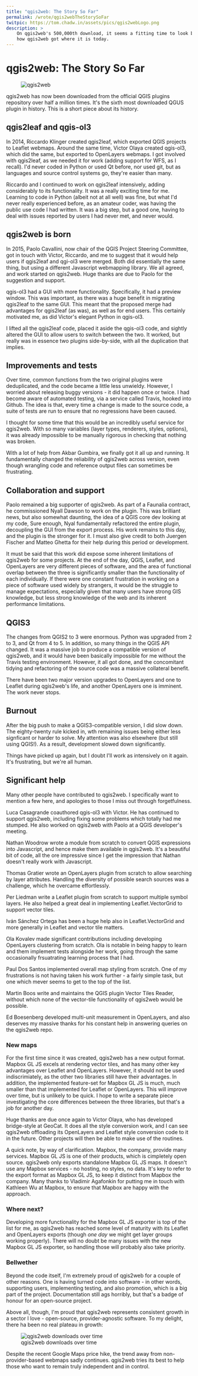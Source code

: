 ```yaml
---
title: "qgis2web: The Story So Far"
permalink: /wrote/qgis2webTheStorySoFar
twitpic: https://tom.chadw.in/assets/pics/qgis2webLogo.png
description: >
    On qgis2web's 500,000th download, it seems a fitting time to look back at 
    how qgis2web got where it is today.
---
```


# qgis2web: The Story So Far

<figure class="floatright">
    <img src="/assets/pics/qgis2webLogo.png" alt="qgis2web" />
</figure>

qgis2web has now been downloaded from the official QGIS plugins repository over half a million times. It's the sixth most downloaded QGUS plugin in history. This is a short piece about its history.

## qgis2leaf and qgis-ol3

In 2014, Riccardo Klinger created qgis2leaf, which exported QGIS projects to Leaflet webmaps. Around the same time, Victor Olaya created qgis-ol3, which did the same, but exported to OpenLayers webmaps. I got involved with qgis2leaf, as we needed it for work (adding support for WFS, as I recall). I'd never coded in Python or used Qt before, nor used git, but as languages and source control systems go, they're easier than many.

Riccardo and I continued to work on qgis2leaf intensively, adding considerably to its functionality. It was a really exciting time for me. Learning to code in Python (albeit not at all well) was fine, but what I'd never really experienced before, as an amateur coder, was having the public use code I had written. It was a big step, but a good one, having to deal with issues reported by users I had never met, and never would.

## qgis2web is born

In 2015, Paolo Cavallini, now chair of the QGIS Project Steering Committee, got in touch with Victor, Riccardo, and me to suggest that it would help users if qgis2leaf and qgi-ol3 were merged. Both did essentially the same thing, but using a different Javascript webmapping library. We all agreed, and work started on qgis2web. Huge thanks are due to Paolo for the suggestion and support.

qgis-ol3 had a GUI with more functionality. Specifically, it had a preview window. This was important, as there was a huge benefit in migrating qgis2leaf to the same GUI. This meant that the proposed merge had advantages for qgis2leaf (as was), as well as for end users. This certainly motivated me, as did Victor's elegant Python in qgis-ol3.

I lifted all the qgis2leaf code, placed it aside the qgis-ol3 code, and sightly altered the GUI to allow users to switch between the two. It worked, but really was in essence two plugins side-by-side, with all the duplication that implies.

## Improvements and tests

Over time, common functions from the two original plugins were deduplicated, and the code became a little less unwieldy. However, I worried about releasing buggy versions - it did happen once or twice. I had become aware of automated testing, via a service called Travis, hooked into Github. The idea is that, every time a change is made to the source code, a suite of tests are run to ensure that no regressions have been caused.

I thought for some time that this would be an incredibly useful service for qgis2web. With so many variables (layer types, renderers, styles, options), it was already impossible to be manually rigorous in checking that nothing was broken.

With a lot of help from Akbar Gumbira, we finally got it all up and running. It fundamentally changed the reliability of qgis2web across version, even though wrangling code and reference output files can sometimes be frustrating.

## Collaboration and support

Paolo remained a big supporter of qgis2web. As part of a Faunalia contract, he commissioned Nyall Dawson to work on the plugin. This was brilliant news, but also somewhat daunting, the idea of a QGIS core dev looking at my code, Sure enough, Nyal fundamentally refactored the entire plugin, decoupling the GUI from the export process. His work remains to this day, and the plugin is the stronger for it. I must also give credit to both Juergen Fischer and Matteo Ghetta for their help during this period or development.

It must be said that this work did expose some inherent limitations of qgis2web for some projects. At the end of the day, QGIS, Leaflet, and OpenLayers are very different pieces of software, and the area of functional overlap between the three is significantly smaller than the functionality of each individually. If there were one constant frustration in working on a piece of software used widely by strangers, it would be the struggle to manage expectations, especially given that many users have strong GIS knowledge, but less strong knowledge of the web and its inherent performance limitations.

## QGIS3

The changes from QGIS2 to 3 were enormous. Python was upgraded from 2 to 3, and Qt from 4 to 5. In addition, so many things in the QGIS API changed. It was a massive job to produce a compatible version of qgis2web, and it would have been basically impossible for me without the Travis testing environment. However, it all got done, and the concomitant tidying and refactoring of the source code was a massive collateral benefit.

There have been two major version upgrades to OpenLayers and one to Leaflet during qgis2web's life, and another OpenLayers one is imminent. The work never stops.

## Burnout

After the big push to make a QGIS3-compatible version, I did slow down. The eighty-twenty rule kicked in, wth remaining issues being either less signficant or harder to solve. My attention was also elsewhere (but still using QGIS!). As a result, development slowed down significantly.

Things have picked up again, but I doubt I'll work as intensively on it again. It's frustrating, but we're all human.

## Significant help

Many other people have contributed to qgis2web. I specifically want to mention a few here, and apologies to those I miss out through forgetfulness.

Luca Casagrande coauthored qgis-ol3 with Victor. He has continued to support qgis2web, including fixing some problems which totally had me stumped. He also worked on qgis2web with Paolo at a QGIS developer's meeting.

Nathan Woodrow wrote a module from scratch to convert QGIS expressions into Javascript, and hence make them available in qgis2web. It's a beautiful bit of code, all the ore impressive since I get the impression that Nathan doesn't really work with Javascript.

Thomas Gratier wrote an OpenLayers plugin from scratch to allow searching by layer attributes. Handling the diversity of possible search sources was a challenge, which he overcame effortlessly.

Per Liedman write a Leaflet plugin from scratch to support multiple symbol layers. He also helped a great deal in implementing Leaflet.VectorGrid to support vector tiles.

Iván Sánchez Ortega has been a huge help also in Leaflet.VectorGrid and more generally in Leaflet and vector tile matters.

Ola Kovalev made significant contributions including developing OpenLayers clustering from scratch. Ola is notable in being happy to learn and them implement tests alongside her work, going through the same occasionally frsuatrating learning process that I had.

Paul Dos Santos implemented overall map styling from scratch. One of my frustrations is not having taken his work further - a fairly simple task, but one which mever seems to get to the top of the list.

Martin Boos write and maintains the QGIS plugin Vector Tiles Reader, without which none of the vector-tile functionality of qgis2web would be possible.

Ed Boesenberg developed multi-unit measurement in OpenLayers, and also deserves my massive thanks for his constant help in answering queries on the qgis2web repo.

### New maps

For the first time since it was created, qgis2web has a new output format. Mapbox GL JS excels at rendering vector tiles, and has many other key advantages over Leaflet and OpenLayers. However, it should not be used indiscrimiately, as the other two libraries still have their advantages. In addition, the implemented feature-set for Mapbox GL JS is much, much smaller than that implemented for Leaflet or OpenLayers. This will improve over time, but is unlikely to be quick. I hope to write a separate piece investigating the core differences between the three libraries, but that's a job for another day.

Huge thanks are due once again to Victor Olaya, who has developed bridge-style at GeoCat. It does all the style conversion work, and I can see qgis2web offloading its OpenLayers and Leaflet style conversion code to it in the future. Other projects will then be able to make use of the routines.

A quick note, by way of clarification. Mapbox, the company, provide many services. Mapbox GL JS is one of their products, which is cimpletely open source. qgis2web only exports standalone Mapbox GL JS maps. It doesn't use any Mapbox services - no hosting, no styles, no data. It's key to refer to the export format as Mapbox GL JS, to keep it distinct from Mapbox the company. Many thanks to Vladimir Agafonkin for putting me in touch with Kathleen Wu at Mapbox, to ensure that Mapbox are happy with the approach.

### Where next?

Developing more functionality for the Mapbox GL JS exporter is top of the list for me, as qgis2web has reached some level of maturity with its Leaflet and OpenLayers exports (though *one day* we might get layer groups working properly). There will no doubt be many issues with the new Mapbox GL JS exporter, so handling those will probably also take priority.

### Bellwether

Beyond the code itself, I'm extremely proud of qgis2web for a couple of other reasons. One is having turned code into software - in other words, supporting users, implementing testing, and also promotion, which is a big part of the project. Documentation still ags horribly, but that's a badge of honour for an open-source project.

Above all, though, I'm proud that qgis2web represents consistent growth in a sector I love - open-source, provider-agnostic software. To my delight, there ha been no real plateau in growth:

<figure>
    <img src="/assets/pics/qgis2webDownloads.png"
         alt="qgis2web downloads over time" />
    <figcaption>qgis2web downloads over time</figcaption>
</figure>

Despite the recent Google Maps price hike, the trend away from non-provider-based webmaps sadly continues. qgis2web tries its best to help those who want to remain truly independent and in control.